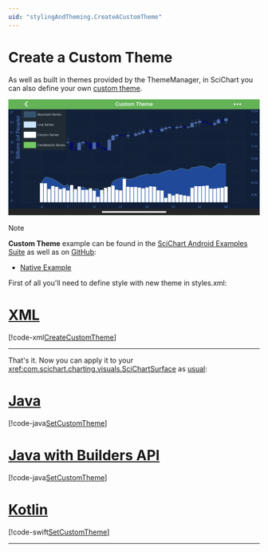 ```yaml
---
uid: "stylingAndTheming.CreateACustomTheme"
---
```


# Create a Custom Theme
As well as built in themes provided by the ThemeManager, in SciChart you can also define your own [custom theme](https://www.scichart.com/example/android-chart/android-chart-example-create-a-custom-theme/).

![Custom Theme](images/custom-theme-example.png)

> [!NOTE]
> **Custom Theme** example can be found in the [SciChart Android Examples Suite](https://www.scichart.com/examples/Android-chart/) as well as on [GitHub](https://github.com/ABTSoftware/SciChart.Android.Examples):
> - [Native Example](https://www.scichart.com/example/android-chart/android-chart-example-create-a-custom-theme/)

First of all you'll need to define style with new theme in styles.xml:

# [XML](#tab/xml)
[!code-xml[CreateCustomTheme](../../../samples/sandbox/app/src/main/res/values/styles.xml#CreateCustomTheme)]
***

That's it. Now you can apply it to your <xref:com.scichart.charting.visuals.SciChartSurface> as [usual](xref:stylingAndTheming.StylingAndTheming#applying-a-theme-to-the-scichartsurface):

# [Java](#tab/java)
[!code-java[SetCustomTheme](../../../samples/sandbox/app/src/main/java/com/scichart/docsandbox/examples/java/stylingAndTheming/StylingAndTheming.java#SetCustomTheme)]
# [Java with Builders API](#tab/javaBuilder)
[!code-java[SetCustomTheme](../../../samples/sandbox/app/src/main/java/com/scichart/docsandbox/examples/javaBuilder/stylingAndTheming/StylingAndTheming.java#SetCustomTheme)]
# [Kotlin](#tab/kotlin)
[!code-swift[SetCustomTheme](../../../samples/sandbox/app/src/main/java/com/scichart/docsandbox/examples/kotlin/stylingAndTheming/StylingAndTheming.kt#SetCustomTheme)]
***
